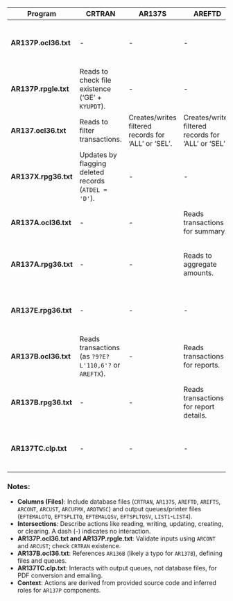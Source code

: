 
| **Program** | **CRTRAN** | **AR137S** | **AREFTD** | **AREFTS** | **ARCONT** | **ARCUST** | **ARCUFMX** | **ARDTWSC** | **EFTEMALOTQ** | **EFTSPLITQ** | **EFTEMALQSV** | **EFTSPLTQSV** | **LIST1-LIST4** |
|-------------|------------|------------|------------|------------|------------|------------|-------------|-------------|----------------|---------------|----------------|----------------|-----------------|
| **AR137P.ocl36.txt** | - | - | - | - | Reads to validate company (`KYCO`). | Reads to validate customers (`KYCS01`-`KYCS10`). | - | - | - | - | - | - | - |
| **AR137P.rpgle.txt** | Reads to check file existence (‘GE’ + `KYUPDT`). | - | - | - | Reads to validate `KYCO`. | Reads to validate `KYCS01`-`KYCS10`. | - | - | - | - | - | - | - |
| **AR137.ocl36.txt** | Reads to filter transactions. | Creates/writes filtered records for ‘ALL’ or ‘SEL’. | Creates/writes filtered records for ‘ALL’ or ‘SEL’. | Clears before `AR137A`. | Reads for validation. | Reads for validation. | Reads for email data. | Defines as temporary (50 records). | Defines for report output. | Defines for split output. | Defines for saved splits. | Defines for saved splits. | - |
| **AR137X.rpg36.txt** | Updates by flagging deleted records (`ATDEL = 'D'`). | - | - | - | - | - | - | - | - | - | - | - | - |
| **AR137A.ocl36.txt** | - | - | Reads transactions for summary. | Clears to prepare for new summaries. | Reads for company validation. | Reads for customer validation. | - | - | Defines for output (via `AR137B`). | - | - | - | - |
| **AR137A.rpg36.txt** | - | - | Reads to aggregate amounts. | Creates/writes customer summary records (totals, dates). | Reads to validate `AFCO`. | Reads to validate `AFCUST`. | - | - | - | - | - | - | - |
| **AR137E.rpg36.txt** | - | - | - | Reads summaries to match customers. | - | - | Reads to count email addresses. | Creates/writes email counts (company + customer key). | - | - | - | - | - |
| **AR137B.ocl36.txt** | Reads transactions (as `?9?E?L'110,6'?` or `AREFTX`). | - | Reads transactions for reports. | - | Reads for company data. | Reads for customer data. | Reads for email data. | Reads for email counts. | Writes spool files for reports. | - | Writes saved splits. | Writes saved splits. | Defines printer files for output. |
| **AR137B.rpg36.txt** | - | - | Reads transactions for report details. | - | Reads to validate `AFCO`. | Reads for customer details (`ARNAME`, addresses). | Reads for email addresses (`EIFM`). | Reads for email counts. | Writes reports via `LIST1`-`LIST4`. | - | - | - | Creates/writes formatted EFT reports (headers, details, totals). |
| **AR137TC.clp.txt** | - | - | - | - | - | - | - | - | Reads/writes spool files; clears after processing. | Reads/writes split spool files; clears after processing. | Writes split spool files (`SFASPLIT`). | Writes moved split files (`SFAMOVE`). | - |

### Notes:
- **Columns (Files)**: Include database files (`CRTRAN`, `AR137S`, `AREFTD`, `AREFTS`, `ARCONT`, `ARCUST`, `ARCUFMX`, `ARDTWSC`) and output queues/printer files (`EFTEMALOTQ`, `EFTSPLITQ`, `EFTEMALQSV`, `EFTSPLTQSV`, `LIST1`-`LIST4`).
- **Intersections**: Describe actions like reading, writing, updating, creating, or clearing. A dash (-) indicates no interaction.
- **AR137P.ocl36.txt and AR137P.rpgle.txt**: Validate inputs using `ARCONT` and `ARCUST`; check `CRTRAN` existence.
- **AR137B.ocl36.txt**: References `AR136B` (likely a typo for `AR137B`), defining files and queues.
- **AR137TC.clp.txt**: Interacts with output queues, not database files, for PDF conversion and emailing.
- **Context**: Actions are derived from provided source code and inferred roles for `AR137P` components.
